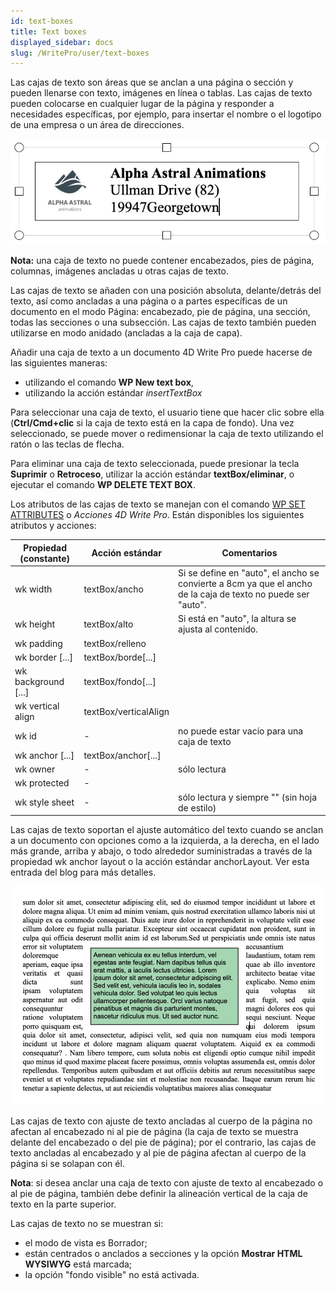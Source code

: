 ```yaml
---
id: text-boxes
title: Text boxes
displayed_sidebar: docs
slug: /WritePro/user/text-boxes
---
```




Las cajas de texto son áreas que se anclan a una página o sección y pueden llenarse con texto, imágenes en línea o tablas. Las cajas de texto pueden colocarse en cualquier lugar de la página y responder a necesidades específicas, por ejemplo, para insertar el nombre o el logotipo de una empresa o un área de direcciones.

![](../../assets/en/WritePro/pict6131919.EN.png)

**Nota:** una caja de texto no puede contener encabezados, pies de página, columnas, imágenes ancladas u otras cajas de texto.

Las cajas de texto se añaden con una posición absoluta, delante/detrás del texto, así como ancladas a una página o a partes específicas de un documento en el modo Página: encabezado, pie de página, una sección, todas las secciones o una subsección. Las cajas de texto también pueden utilizarse en modo anidado (ancladas a la caja de capa).

Añadir una caja de texto a un documento 4D Write Pro puede hacerse de las siguientes maneras:

* utilizando el comando **WP New text box**,
* utilizando la acción estándar *insertTextBox*

Para seleccionar una caja de texto, el usuario tiene que hacer clic sobre ella (**Ctrl/Cmd+clic** si la caja de texto está en la capa de fondo). Una vez seleccionado, se puede mover o redimensionar la caja de texto utilizando el ratón o las teclas de flecha.

Para eliminar una caja de texto seleccionada, puede presionar la tecla **Suprimir** o **Retroceso**, utilizar la acción estándar **textBox/eliminar**, o ejecutar el comando **WP DELETE TEXT BOX**.

Los atributos de las cajas de texto se manejan con el comando [WP SET ATTRIBUTES](../commands/wp-set-attributes) o *Acciones 4D Write Pro*. Están disponibles los siguientes atributos y acciones:  
  
| **Propiedad (constante)** | **Acción estándar**   | **Comentarios**                                                                                              |
| ------------------------- | --------------------- | ------------------------------------------------------------------------------------------------------------ |
| wk width                  | textBox/ancho         | Si se define en "auto", el ancho se convierte a 8cm ya que el ancho de la caja de texto no puede ser "auto". |
| wk height                 | textBox/alto          | Si está en "auto", la altura se ajusta al contenido.                                                         |
| wk padding                | textBox/relleno       |                                                                                                              |
| wk border \[...\]         | textBox/borde\[...\]  |                                                                                                              |
| wk background \[...\]     | textBox/fondo\[...\]  |                                                                                                              |
| wk vertical align         | textBox/verticalAlign |                                                                                                              |
| wk id                     | \-                    | no puede estar vacío para una caja de texto                                                                  |
| wk anchor \[...\]         | textBox/anchor\[...\] |                                                                                                              |
| wk owner                  | \-                    | sólo lectura                                                                                                 |
| wk protected              | \-                    |                                                                                                              |
| wk style sheet            | \-                    | sólo lectura y siempre "" (sin hoja de estilo)                                                               |

Las cajas de texto soportan el ajuste automático del texto cuando se anclan a un documento con opciones como a la izquierda, a la derecha, en el lado más grande, arriba y abajo, o todo alrededor suministradas a través de la propiedad wk anchor layout o la acción estándar anchorLayout. Ver esta entrada del blog para más detalles.

![](../../assets/en/WritePro/pict6856163.en.png)

Las cajas de texto con ajuste de texto ancladas al cuerpo de la página no afectan al encabezado ni al pie de página (la caja de texto se muestra delante del encabezado o del pie de página); por el contrario, las cajas de texto ancladas al encabezado y al pie de página afectan al cuerpo de la página si se solapan con él.  
  
**Nota**: si desea anclar una caja de texto con ajuste de texto al encabezado o al pie de página, también debe definir la alineación vertical de la caja de texto en la parte superior.

Las cajas de texto no se muestran si:

* el modo de vista es Borrador;
* están centrados o anclados a secciones y la opción **Mostrar HTML WYSIWYG** está marcada;
* la opción "fondo visible" no está activada.